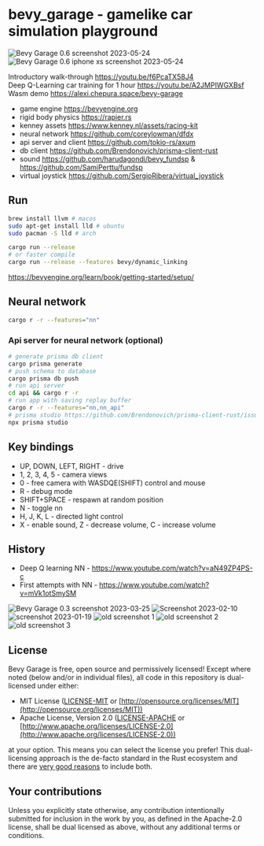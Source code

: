 # bevy_garage - gamelike car simulation playground

![Bevy Garage 0.6 screenshot 2023-05-24](https://github.com/alexichepura/bevy_garage/assets/5582266/264f622c-d98c-46c5-9eac-f195cbae2796)
![Bevy Garage 0.6 iphone xs screenshot 2023-05-24](https://github.com/alexichepura/bevy_garage/assets/5582266/3300fb5e-0618-42b6-9fa3-d4a8397067c9)

Introductory walk-through <https://youtu.be/f6PcaTX58J4> \
Deep Q-Learning car training for 1 hour <https://youtu.be/A2JMPIWGXBsf> \
Wasm demo <https://alexi.chepura.space/bevy-garage>
- game engine <https://bevyengine.org>
- rigid body physics <https://rapier.rs>
- kenney assets <https://www.kenney.nl/assets/racing-kit>
- neural network <https://github.com/coreylowman/dfdx>
- api server and client <https://github.com/tokio-rs/axum>
- db client <https://github.com/Brendonovich/prisma-client-rust>
- sound <https://github.com/harudagondi/bevy_fundsp> & <https://github.com/SamiPerttu/fundsp>
- virtual joystick <https://github.com/SergioRibera/virtual_joystick>

## Run

```sh
brew install llvm # macos
sudo apt-get install lld # ubuntu
sudo pacman -S lld # arch
```

```sh
cargo run --release
# or faster compile
cargo run --release --features bevy/dynamic_linking
```

<https://bevyengine.org/learn/book/getting-started/setup/>

## Neural network
```sh
cargo r -r --features="nn"
```

### Api server for neural network (optional)
```sh
# generate prisma db client
cargo prisma generate
# push schema to database
cargo prisma db push
# run api server
cd api && cargo r -r
# run app with saving replay buffer
cargo r -r --features="nn,nn_api"
# prisma studio https://github.com/Brendonovich/prisma-client-rust/issues/96
npx prisma studio
```

## Key bindings

- UP, DOWN, LEFT, RIGHT - drive
- 1, 2, 3, 4, 5 - camera views
- 0 - free camera with WASDQE(SHIFT) control and mouse
- R - debug mode
- SHIFT+SPACE - respawn at random position
- N - toggle nn
- H, J, K, L - directed light control
- X - enable sound, Z - decrease volume, C - increase volume

## History

- Deep Q learning NN - <https://www.youtube.com/watch?v=aN49ZP4PS-c>
- First attempts with NN - <https://www.youtube.com/watch?v=mVk1otSmySM>

![Bevy Garage 0.3 screenshot 2023-03-25](https://user-images.githubusercontent.com/5582266/227719005-d22da207-188c-4a6e-9582-68aa8616e9ca.jpg)
![Screenshot 2023-02-10](https://user-images.githubusercontent.com/5582266/218020620-d50663a7-a38f-4431-8abf-8d794e552b6f.jpeg)
![screenshot 2023-01-19](https://user-images.githubusercontent.com/5582266/214000445-8fa5ac99-2412-416e-9905-8640c8d51502.jpg)
![old screenshot 1](https://user-images.githubusercontent.com/5582266/188065552-f1abd35e-10f9-43fa-935e-3530f3292dde.png)
![old screenshot 2](https://user-images.githubusercontent.com/5582266/180704095-2d4d6819-0b35-4653-b8e6-a3a50f793a9c.png)
![old screenshot 3](https://user-images.githubusercontent.com/5582266/177758958-3ac7a6da-b178-45bf-a9f4-edb25de3008e.jpg)

## License

Bevy Garage is free, open source and permissively licensed!
Except where noted (below and/or in individual files), all code in this repository is dual-licensed under either:

- MIT License ([LICENSE-MIT](LICENSE-MIT) or [http://opensource.org/licenses/MIT](http://opensource.org/licenses/MIT))
- Apache License, Version 2.0 ([LICENSE-APACHE](LICENSE-APACHE) or [http://www.apache.org/licenses/LICENSE-2.0](http://www.apache.org/licenses/LICENSE-2.0))

at your option.
This means you can select the license you prefer!
This dual-licensing approach is the de-facto standard in the Rust ecosystem and there are [very good reasons](https://github.com/bevyengine/bevy/issues/2373) to include both.

## Your contributions

Unless you explicitly state otherwise, any contribution intentionally submitted for inclusion in the work by you, as defined in the Apache-2.0 license, shall be dual licensed as above, without any additional terms or conditions.
